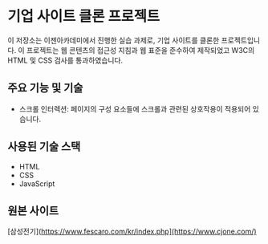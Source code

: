 # 기업 사이트 클론 프로젝트

이 저장소는 이젠아카데미에서 진행한 실습 과제로, 기업 사이트를 클론한 프로젝트입니다. 
이 프로젝트는 웹 콘텐츠의 접근성 지침과 웹 표준을 준수하여 제작되었고 W3C의 HTML 및 CSS 검사를 통과하였습니다. 

## 주요 기능 및 기술

- 스크롤 인터렉션: 페이지의 구성 요소들에 스크롤과 관련된 상호작용이 적용되어 있습니다.

## 사용된 기술 스택

- HTML
- CSS
- JavaScript

## 원본 사이트

[삼성전기](https://www.fescaro.com/kr/index.php](https://www.cjone.com/)
